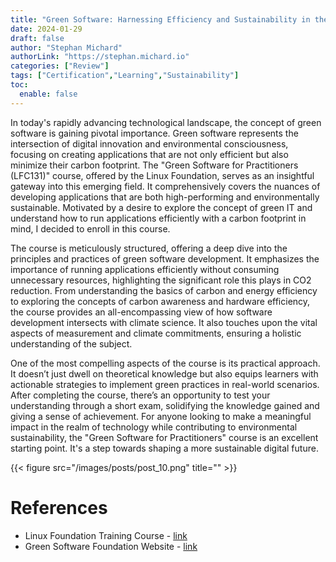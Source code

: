 ```yaml
---
title: "Green Software: Harnessing Efficiency and Sustainability in the Digital World"
date: 2024-01-29
draft: false
author: "Stephan Michard"
authorLink: "https://stephan.michard.io"
categories: ["Review"]
tags: ["Certification","Learning","Sustainability"]
toc:
  enable: false
---
```


In today's rapidly advancing technological landscape, the concept of green software is gaining pivotal importance. Green software represents the intersection of digital innovation and environmental consciousness, focusing on creating applications that are not only efficient but also minimize their carbon footprint. The "Green Software for Practitioners (LFC131)" course, offered by the Linux Foundation, serves as an insightful gateway into this emerging field. It comprehensively covers the nuances of developing applications that are both high-performing and environmentally sustainable. Motivated by a desire to explore the concept of green IT and understand how to run applications efficiently with a carbon footprint in mind, I decided to enroll in this course.

The course is meticulously structured, offering a deep dive into the principles and practices of green software development. It emphasizes the importance of running applications efficiently without consuming unnecessary resources, highlighting the significant role this plays in CO2 reduction. From understanding the basics of carbon and energy efficiency to exploring the concepts of carbon awareness and hardware efficiency, the course provides an all-encompassing view of how software development intersects with climate science. It also touches upon the vital aspects of measurement and climate commitments, ensuring a holistic understanding of the subject.

One of the most compelling aspects of the course is its practical approach. It doesn’t just dwell on theoretical knowledge but also equips learners with actionable strategies to implement green practices in real-world scenarios. After completing the course, there’s an opportunity to test your understanding through a short exam, solidifying the knowledge gained and giving a sense of achievement. For anyone looking to make a meaningful impact in the realm of technology while contributing to environmental sustainability, the "Green Software for Practitioners" course is an excellent starting point. It's a step towards shaping a more sustainable digital future.

{{< figure src="/images/posts/post_10.png" title="" >}}

# References
- Linux Foundation Training Course - [link](https://training.linuxfoundation.org/training/green-software-for-practitioners-lfc131/)
- Green Software Foundation Website - [link](https://greensoftware.foundation/)
